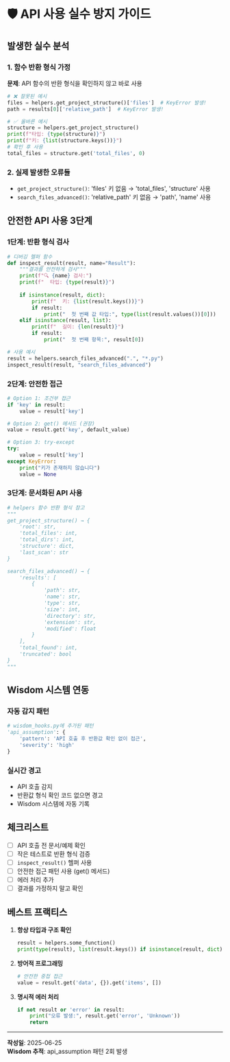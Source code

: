 # 🛡️ API 사용 실수 방지 가이드

## 발생한 실수 분석

### 1. 함수 반환 형식 가정
**문제**: API 함수의 반환 형식을 확인하지 않고 바로 사용
```python
# ❌ 잘못된 예시
files = helpers.get_project_structure()['files']  # KeyError 발생!
path = results[0]['relative_path']  # KeyError 발생!

# ✅ 올바른 예시
structure = helpers.get_project_structure()
print(f"타입: {type(structure)}")
print(f"키: {list(structure.keys())}")
# 확인 후 사용
total_files = structure.get('total_files', 0)
```

### 2. 실제 발생한 오류들
- `get_project_structure()`: 'files' 키 없음 → 'total_files', 'structure' 사용
- `search_files_advanced()`: 'relative_path' 키 없음 → 'path', 'name' 사용

## 안전한 API 사용 3단계

### 1단계: 반환 형식 검사
```python
# 디버깅 헬퍼 함수
def inspect_result(result, name="Result"):
    """결과를 안전하게 검사"""
    print(f"🔍 {name} 검사:")
    print(f"  타입: {type(result)}")
    
    if isinstance(result, dict):
        print(f"  키: {list(result.keys())}")
        if result:
            print("  첫 번째 값 타입:", type(list(result.values())[0]))
    elif isinstance(result, list):
        print(f"  길이: {len(result)}")
        if result:
            print("  첫 번째 항목:", result[0])

# 사용 예시
result = helpers.search_files_advanced(".", "*.py")
inspect_result(result, "search_files_advanced")
```

### 2단계: 안전한 접근
```python
# Option 1: 조건부 접근
if 'key' in result:
    value = result['key']

# Option 2: get() 메서드 (권장)
value = result.get('key', default_value)

# Option 3: try-except
try:
    value = result['key']
except KeyError:
    print("키가 존재하지 않습니다")
    value = None
```

### 3단계: 문서화된 API 사용
```python
# helpers 함수 반환 형식 참고
"""
get_project_structure() → {
    'root': str,
    'total_files': int,
    'total_dirs': int,
    'structure': dict,
    'last_scan': str
}

search_files_advanced() → {
    'results': [
        {
            'path': str,
            'name': str,
            'type': str,
            'size': int,
            'directory': str,
            'extension': str,
            'modified': float
        }
    ],
    'total_found': int,
    'truncated': bool
}
"""
```

## Wisdom 시스템 연동

### 자동 감지 패턴
```python
# wisdom_hooks.py에 추가된 패턴
'api_assumption': {
    'pattern': 'API 호출 후 반환값 확인 없이 접근',
    'severity': 'high'
}
```

### 실시간 경고
- API 호출 감지
- 반환값 형식 확인 코드 없으면 경고
- Wisdom 시스템에 자동 기록

## 체크리스트

- [ ] API 호출 전 문서/예제 확인
- [ ] 작은 테스트로 반환 형식 검증
- [ ] `inspect_result()` 헬퍼 사용
- [ ] 안전한 접근 패턴 사용 (get() 메서드)
- [ ] 에러 처리 추가
- [ ] 결과를 가정하지 말고 확인

## 베스트 프랙티스

1. **항상 타입과 구조 확인**
   ```python
   result = helpers.some_function()
   print(type(result), list(result.keys()) if isinstance(result, dict) else result)
   ```

2. **방어적 프로그래밍**
   ```python
   # 안전한 중첩 접근
   value = result.get('data', {}).get('items', [])
   ```

3. **명시적 에러 처리**
   ```python
   if not result or 'error' in result:
       print("오류 발생:", result.get('error', 'Unknown'))
       return
   ```

---

**작성일**: 2025-06-25  
**Wisdom 추적**: api_assumption 패턴 2회 발생